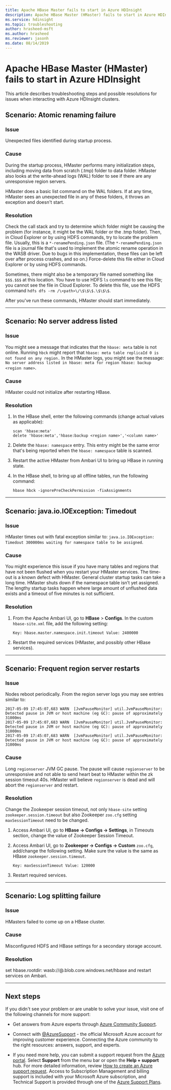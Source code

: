 ```yaml
---
title: Apache HBase Master fails to start in Azure HDInsight
description: Apache HBase Master (HMaster) fails to start in Azure HDInsight
ms.service: hdinsight
ms.topic: troubleshooting
author: hrasheed-msft
ms.author: hrasheed
ms.reviewer: jasonh
ms.date: 08/14/2019
---
```


# Apache HBase Master (HMaster) fails to start in Azure HDInsight

This article describes troubleshooting steps and possible resolutions for issues when interacting with Azure HDInsight clusters.

## Scenario: Atomic renaming failure

### Issue

Unexpected files identified during startup process.

### Cause

During the startup process, HMaster performs many initialization steps, including moving data from scratch (.tmp) folder to data folder. HMaster also looks at the write-ahead logs (WAL) folder to see if there are any unresponsive region servers.

HMaster does a basic list command on the WAL folders. If at any time, HMaster sees an unexpected file in any of these folders, it throws an exception and doesn't start.

### Resolution

Check the call stack and try to determine which folder might be causing the problem (for instance, it might be the WAL folder or the .tmp folder). Then, in Cloud Explorer or by using HDFS commands, try to locate the problem file. Usually, this is a `*-renamePending.json` file. (The `*-renamePending.json` file is a journal file that's used to implement the atomic rename operation in the WASB driver. Due to bugs in this implementation, these files can be left over after process crashes, and so on.) Force-delete this file either in Cloud Explorer or by using HDFS commands.

Sometimes, there might also be a temporary file named something like `$$$.$$$` at this location. You have to use HDFS `ls` command to see this file; you cannot see the file in Cloud Explorer. To delete this file, use the HDFS command `hdfs dfs -rm /\<path>\/\$\$\$.\$\$\$`.

After you've run these commands, HMaster should start immediately.

---

## Scenario: No server address listed

### Issue

You might see a message that indicates that the `hbase: meta` table is not online. Running `hbck` might report that `hbase: meta table replicaId 0 is not found on any region.` In the HMaster logs, you might see the message: `No server address listed in hbase: meta for region hbase: backup <region name>`.  

### Cause

HMaster could not initialize after restarting HBase.

### Resolution

1. In the HBase shell, enter the following commands (change actual values as applicable):

    ```hbase
    scan 'hbase:meta'
    delete 'hbase:meta','hbase:backup <region name>','<column name>'
    ```

1. Delete the `hbase: namespace` entry. This entry might be the same error that's being reported when the `hbase: namespace` table is scanned.

1. Restart the active HMaster from Ambari UI to bring up HBase in running state.

1. In the HBase shell, to bring up all offline tables, run the following command:

    ```hbase
    hbase hbck -ignorePreCheckPermission -fixAssignments
    ```

---

## Scenario: java.io.IOException: Timedout

### Issue

HMaster times out with fatal exception similar to: `java.io.IOException: Timedout 300000ms waiting for namespace table to be assigned`.

### Cause

You might experience this issue if you have many tables and regions that have not been flushed when you restart your HMaster services. The time-out is a known defect with HMaster. General cluster startup tasks can take a long time. HMaster shuts down if the namespace table isn’t yet assigned. The lengthy startup tasks happen where large amount of unflushed data exists and a timeout of five minutes is not sufficient.

### Resolution

1. From the Apache Ambari UI, go to **HBase** > **Configs**. In the custom `hbase-site.xml` file, add the following setting:

    ```
    Key: hbase.master.namespace.init.timeout Value: 2400000  
    ```

1. Restart the required services (HMaster, and possibly other HBase services).

---

## Scenario: Frequent region server restarts

### Issue

Nodes reboot periodically. From the region server logs you may see entries similar to:

```
2017-05-09 17:45:07,683 WARN  [JvmPauseMonitor] util.JvmPauseMonitor: Detected pause in JVM or host machine (eg GC): pause of approximately 31000ms
2017-05-09 17:45:07,683 WARN  [JvmPauseMonitor] util.JvmPauseMonitor: Detected pause in JVM or host machine (eg GC): pause of approximately 31000ms
2017-05-09 17:45:07,683 WARN  [JvmPauseMonitor] util.JvmPauseMonitor: Detected pause in JVM or host machine (eg GC): pause of approximately 31000ms
```

### Cause

Long `regionserver` JVM GC pause. The pause will cause `regionserver` to be unresponsive and not able to send heart beat to HMaster within the zk session timeout 40s. HMaster will believe `regionserver` is dead and will abort the `regionserver` and restart.

### Resolution

Change the Zookeeper session timeout, not only `hbase-site` setting `zookeeper.session.timeout` but also Zookeeper `zoo.cfg` setting `maxSessionTimeout` need to be changed.

1. Access Ambari UI, go to **HBase -> Configs -> Settings**, in Timeouts section, change the value of Zookeeper Session Timeout.

1. Access Ambari UI, go to **Zookeeper -> Configs -> Custom** `zoo.cfg`, add/change the following setting. Make sure the value is the same as HBase `zookeeper.session.timeout`.

    ```
    Key: maxSessionTimeout Value: 120000  
    ```

1. Restart required services.

---

## Scenario: Log splitting failure

### Issue

HMasters failed to come up on a HBase cluster.

### Cause

Misconfigured HDFS and HBase settings for a secondary storage account.

### Resolution

set hbase.rootdir: wasb://@.blob.core.windows.net/hbase and restart services on Ambari.

---

## Next steps

If you didn't see your problem or are unable to solve your issue, visit one of the following channels for more support:

* Get answers from Azure experts through [Azure Community Support](https://azure.microsoft.com/support/community/).

* Connect with [@AzureSupport](https://twitter.com/azuresupport) - the official Microsoft Azure account for improving customer experience. Connecting the Azure community to the right resources: answers, support, and experts.

* If you need more help, you can submit a support request from the [Azure portal](https://portal.azure.com/?#blade/Microsoft_Azure_Support/HelpAndSupportBlade/). Select **Support** from the menu bar or open the **Help + support** hub. For more detailed information, review [How to create an Azure support request](../../azure-portal/supportability/how-to-create-azure-support-request.md). Access to Subscription Management and billing support is included with your Microsoft Azure subscription, and Technical Support is provided through one of the [Azure Support Plans](https://azure.microsoft.com/support/plans/).